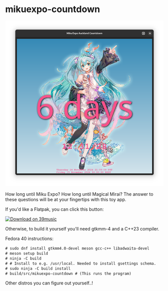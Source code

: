 # mikuexpo-countdown

![screenshot](screenshots/screenshot.png)

How long until Miku Expo? How long until Magical Mirai? The answer to these
questions will be at your fingertips with this toy app.

If you'd like a Flatpak, you can click this button:

<a href='https://flatpak.39music.dance/repo/stable/appstream/dance._39music.MikuExpoCountdown.flatpakref'><img height='51' alt='Download on 39music' src='https://flatpak.39music.dance/repo/stable/appstream/39music-badge.png'/></a>


Otherwise, to build it yourself you'll need gtkmm-4 and a C++23 compiler.

Fedora 40 instructions:
```
# sudo dnf install gtkmm4.0-devel meson gcc-c++ libadwaita-devel
# meson setup build
# ninja -C build
# # Install to e.g. /usr/local. Needed to install gsettings schema.
# sudo ninja -C build install
# build/src/mikuexpo-countdown # (This runs the program)
```

Other distros you can figure out yourself..!
